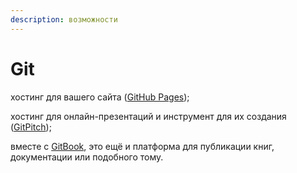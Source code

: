 ```yaml
---
description: возможности
---
```


# Git



хостинг для вашего сайта \([GitHub Pages](https://pages.github.com/)\);

хостинг для онлайн-презентаций и инструмент для их создания \([GitPitch](https://gitpitch.com/)\);

вместе с [GitBook](https://www.gitbook.com/), это ещё и платформа для публикации книг, документации или подобного тому.

